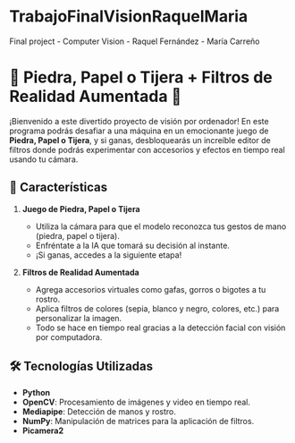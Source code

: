 # TrabajoFinalVisionRaquelMaria
Final project - Computer Vision - Raquel Fernández - María Carreño

# 🤖 Piedra, Papel o Tijera + Filtros de Realidad Aumentada 🎨  

¡Bienvenido a este divertido proyecto de visión por ordenador! En este programa podrás desafiar a una máquina en un emocionante juego de **Piedra, Papel o Tijera**, y si ganas, desbloquearás un increíble editor de filtros donde podrás experimentar con accesorios y efectos en tiempo real usando tu cámara.  

## 🚀 Características  
1. **Juego de Piedra, Papel o Tijera**  
   - Utiliza la cámara para que el modelo reconozca tus gestos de mano (piedra, papel o tijera).  
   - Enfréntate a la IA que tomará su decisión al instante.  
   - ¡Si ganas, accedes a la siguiente etapa!  

2. **Filtros de Realidad Aumentada**  
   - Agrega accesorios virtuales como gafas, gorros o bigotes a tu rostro.  
   - Aplica filtros de colores (sepia, blanco y negro, colores, etc.) para personalizar la imagen.  
   - Todo se hace en tiempo real gracias a la detección facial con visión por computadora.  

## 🛠️ Tecnologías Utilizadas  
- **Python**  
- **OpenCV**: Procesamiento de imágenes y video en tiempo real.  
- **Mediapipe**: Detección de manos y rostro.  
- **NumPy**: Manipulación de matrices para la aplicación de filtros.  
- **Picamera2**
